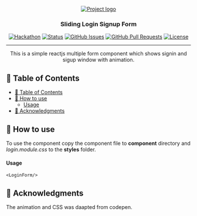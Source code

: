 <p align="center">
  <a href="" rel="noopener">
 <img src="https://raw.githubusercontent.com/manojap/My-Reactjs-Components/master/LoginForm/slidingForm.png" alt="Project logo"></a>
</p>
<h3 align="center">Sliding Login Signup Form</h3>

<div align="center">

[![Hackathon](https://img.shields.io/badge/hackathon-JSU-orange.svg)](http://jvascriptsu.wordpress.com)
[![Status](https://img.shields.io/badge/status-active-success.svg)]()
[![GitHub Issues](https://img.shields.io/github/issues/kylelobo/The-Documentation-Compendium.svg)](https://github.com/kylelobo/The-Documentation-Compendium/issues)
[![GitHub Pull Requests](https://img.shields.io/github/issues-pr/kylelobo/The-Documentation-Compendium.svg)](https://github.com/kylelobo/The-Documentation-Compendium/pulls)
[![License](https://img.shields.io/badge/license-MIT-blue.svg)](LICENSE.md)

</div>

---

<p align="center"> This is a simple reactjs multiple form component which shows signin and sigup window with animation.
    <br> 
</p>

## 📝 Table of Contents

- [📝 Table of Contents](#-table-of-contents)
- [🧐 How to use <a name = "how-to"></a>](#-how-to-use-)
    - [Usage](#usage)
- [🎉 Acknowledgments <a name = "acknowledgments"></a>](#-acknowledgments-)

## 🧐 How to use <a name = "how-to"></a>

To use the component copy the component file to **component** directory and *login.module.css* to the **styles** folder.

#### Usage
```
<LoginForm/>
```
 
## 🎉 Acknowledgments <a name = "acknowledgments"></a>

 The animation and CSS was daapted from codepen.
